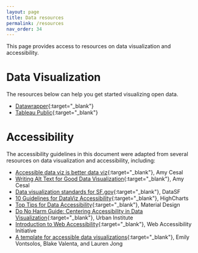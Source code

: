 ```yaml
---
layout: page
title: Data resources
permalink: /resources
nav_order: 34
---
```


This page provides access to resources on data visualization and accessibility. 

# Data Visualization
The resources below can help you get started visualizing open data.

* [Datawrapper](https://app.datawrapper.de/){:target="_blank"}
* [Tableau Public](https://public.tableau.com/app/discover){:target="_blank"}

# Accessibility
The accessibility guidelines in this document were adapted from several resources on data visualization and accessibility, including: 

* [Accessible data viz is better data viz](https://www.storytellingwithdata.com/blog/2018/6/26/accessible-data-viz-is-better-data-viz){:target="_blank"}, Amy Cesal
* [Writing Alt Text for Good Data Visualization](https://medium.com/nightingale/writing-alt-text-for-data-visualization-2a218ef43f81){:target="_blank"}, Amy Cesal
* [Data visualization standards for SF.gov](https://datasf.gitbook.io/public-data-visualization-guide/){:target="_blank"}, DataSF
* [10 Guidelines for DataViz Accessibility](https://www.highcharts.com/blog/tutorials/10-guidelines-for-dataviz-accessibility/){:target="_blank"}, HighCharts
* [Top Tips for Data Accessibility](https://material.io/blog/data-visualization-accessibility){:target="_blank"}, Material Design
* [Do No Harm Guide: Centering Accessibility in Data Visualization](https://www.urban.org/research/publication/do-no-harm-guide-centering-accessibility-data-visualization){:target="_blank"}, Urban Institute
* [Introduction to Web Accessibility](https://www.w3.org/WAI/fundamentals/accessibility-intro/){:target="_blank"}, Web Accessibility Initiative
* [A template for accessible data visualizations](https://medium.com/san-francisco-digital-services/a-template-for-accessible-data-visualizations-ca2ed52f945b){:target="_blank"}, Emily Vontsolos, Blake Valenta, and Lauren Jong
